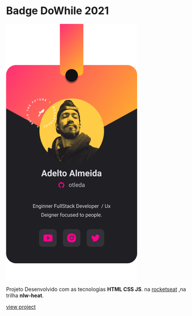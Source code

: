 # Badge DoWhile 2021



<img src="./assets/png/badge.png">

Projeto Desenvolvido com as tecnologias **HTML CSS JS**.
 na  <a href="https://rocketseat.com.br" target="_blank">rocketseat</a> ,na trilha __nlw-heat__.  


<a href="https://otleda.github.io/badge-nlw2021/" target="_blank">view project</a>